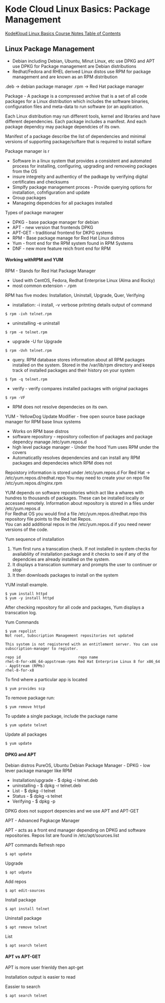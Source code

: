 # Kode Cloud Linux Basics: Package Management

[KodeKloud Linux Basics Course Notes Table of Contents](https://github.com/pslucas0212/LinuxBasics)

## Linux Package Management
- Debian including Debian, Ubuntu, Minut Linux, etc use DPKG and APT use DPKG for Package management are Debian distributions
- Redhat/Fedora and RHEL derived Linux distos use RPM for package management and are known as an RPM distribution       

.deb -> debian package manager
.rpm -> Red Hat package manager

Package - A package is a compressed archive that is a set of all code packages for a Linux distribution which includes the software binaries, configuration files and meta-data to run software (or an application.

Each Linux distribution may run different tools, kernel and libraries and have different dependencies.  Each package includes a manifest.  And each package dependcy may package dependcies of its own.

Manifest of a package describe the list of dependencies and minimal versions of supporting package/softare that is required to install softare

Package manager is r
- Software in a linux system that provides a consistent and automated process for installing, configuring, upgrading and removeing packages from the OS 
- insure integreity and authenticy of the padkage by verifying digital certificates and checksums
- Simplfy package management proces - Provide querying options for installation, cofnfiguration and update
- Group packages
- Manageing dependcies for all packages installed

Types of package manageer
- DPKG - base package manager for debian
- APT - new version that frontends DPKG
- APT-GET - traditional frontend for DKPG systems
- RPM - Base package manage for Red Hat Linux distros
- Yum - front end for the RPM system found in RPM Systems
- DNF - new more feature reich front end for RPM

#### Working withRPM and YUM

RPM - Stands for Red Hat Package Manager
- Used with CentOS, Fedora, Redhat Enterprise Linux (Alma and Rocky)
- most common extension - .rpm 

RPM has five modes: Installation, Uninstall, Upgrade, Quer, Verifying
- installation: -i install, -v verbose pritnting details output of command
```
$ rpm -ivh telnet.rpm
```
- uninstalling -e uninstall
```
$ rpm -e telnet.rpm
```
- upgrade -U for Upgrade
```
$ rpm -Uvh telnet.rpm 
```
- query.  RPM database stores information about all RPM packages installed on the system.  Stored in the /var/lib/rpm directory and keeps track of installed packages and their history on your system
```
$ fpm -q telnet.rpm
```
- verify - verify compares installed packages with original packages
```
$ rpm -VF
```
- RPM does not resolve dependecies on its own.  

YUM - YellowDog Update Modifier - free open source base package manager for RPM base linux systems
- Works on RPM base distros
- software repository - repository collection of packages and package dependcy manage /etc/yum.repos.d
- high level package manager - Under the hood Yum uses RPM under the covers
- Automaticatlly resolves dependencies and can install any RPM packages and dependecies which RPM does not

Repoistory information is stored under /etc/yum.repos.d
For Red Hat -> /etc/yum.repos.d/redhat.repo
You may need to create your on repo file /etc/yum.repos.d/nginx.rpm

YUM depends on software repositories which act like a whares with hundres to thousands of packages.  These can be installed locally or accessed remotely.  Information about repository is stored in a files under /etc/yum.repos.d   
For Redhat OS you would find a file /etc/yum.repos.d/redhat.repo this repository file points to the Red hat Repos.   
You can add additional repos in the /etc/yum.repos.d if you need newer versions of the code.    

Yum sequence of installation
1. Yum first runs a transcation check.  If not installed in system checks for availabliity of installation package and it checks to see if any of the dependcies are already installed on the system.
2. It displays a transcation summary and prompts the user to continuer or stop
3. It then downloads packages to install on the system


YUM install example. 
```
$ yum install httpd
$ yum -y install httpd
```
After checking repository for all code and packages, Yum displays a transcation log.  

Yum Commands
```
$ yum repolist
Not root, Subscription Management repositories not updated

This system is not registered with an entitlement server. You can use subscription-manager to register.

repo id                          repo name
rhel-8-for-x86_64-appstream-rpms Red Hat Enterprise Linux 8 for x86_64 - AppStream (RPMs)
rhel-8-for-x8
```
To find where a particular app is located
```
$ yum provides scp
```
To remove package run:
```
$ yum remove httpd
```
To update a single package, include the package name
```
$ yum update telnet
```
Update all packages
```
$ yum update
```

#### DPKG and APT

Debian distros PureOS, Ubuntu
Debian Package Manager - DPKG - low lever package manager like RPM

- Installation/upgrade  - $ dpkg -i telnet.deb
- uninstalling -  $ dpkg -r telnet.deb
- List -  $ dpkg -l telnet
- Status - $ dpkg -s telnet
- Verifying -  $ dpkg -p <path to file>
  
 DPKG does not support depencies and we use APT and APT-GET
 
  APT - Advanced Pagkacge Manager
  
  APT - acts as a front end manager depending on DPKG and software repositories.  Repos list are found in /etc/apt/sources.list
  
  APT commands
  Refresh repo
  ```
  $ apt update
  ```
  Upgrade
  ```
  $ apt udpate
  ```
  Add repos
  ```
  $ apt edit-sources
  ```
  Install package
  ```
  $ apt install telnet
  ```
  Uninstall package
  ```
  $ apt remove telnet
  ```
  List 
  ```
  $ apt search telent
  ```
  
  #### APT vs APT-GET
  APT is more user frienldy then apt-get
  
  Installation output is easier to read
  
  Eassier to search
  ```
  $ apt search telnet
  ```
